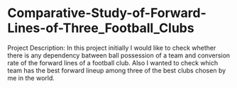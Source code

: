 # Comparative-Study-of-Forward-Lines-of-Three_Football_Clubs

Project Description:
In this project initially I would like to check whether there is any dependency batween ball possession of a team and conversion rate of the forward lines of a football club. Also I wanted to check which team has the best forward lineup among three of the best clubs chosen by me in the world.
